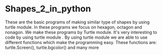 # Shapes_2_in_python
These are the basic programs of making similar type of shapes by using turtle module. 
In these programs we focus on hexagon, octagon and nonagon. 
We make these programs by Turtle module. 
It's very interesting to code by using turtle module .
By using turtle module we are able to use different functions which make the programming easy. 
These functions are: turtle.Screen(), turtle.bgcolor() and many more
